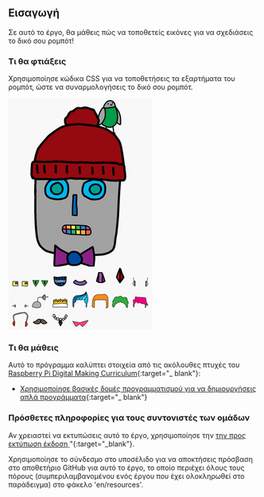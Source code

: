 ## Εισαγωγή

Σε αυτό το έργο, θα μάθεις πώς να τοποθετείς εικόνες για να σχεδιάσεις το δικό σου ρομπότ!

### Τι θα φτιάξεις

Χρησιμοποίησε κώδικα CSS για να τοποθετήσεις τα εξαρτήματα του ρομπότ, ώστε να συναρμολογήσεις το δικό σου ρομπότ.

![screenshot](images/robot-final.png)

### Τι θα μάθεις

Αυτό το πρόγραμμα καλύπτει στοιχεία από τις ακόλουθες πτυχές του [Raspberry Pi Digital Making Curriculum](http://rpf.io/curriculum){:target="_ blank"}:

+ [Χρησιμοποίησε βασικές δομές προγραμματισμού για να δημιουργήσεις απλά προγράμματα](https://www.raspberrypi.org/curriculum/programming/creator){:target="_ blank"}

### Πρόσθετες πληροφορίες για τους συντονιστές των ομάδων

Αν χρειαστεί να εκτυπώσεις αυτό το έργο, χρησιμοποίησε την [την προς εκτύπωση έκδοση ](https://projects.raspberrypi.org/en/projects/build-a-robot/print)"{:target="_blank"}.

Χρησιμοποίησε το σύνδεσμο στο υποσέλιδο για να αποκτήσεις πρόσβαση στο αποθετήριο GitHub για αυτό το έργο, το οποίο περιέχει όλους τους πόρους (συμπεριλαμβανομένου ενός έργου που έχει ολοκληρωθεί στο παράδειγμα) στο φάκελο 'en/resources'.